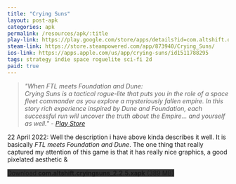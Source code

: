 ```yaml
---
title: "Crying Suns"
layout: post-apk
categories: apk
permalink: /resources/apk/:title
play-link: https://play.google.com/store/apps/details?id=com.altshift.orenda.cryingsuns
steam-link: https://store.steampowered.com/app/873940/Crying_Suns/
ios-link: https://apps.apple.com/us/app/crying-suns/id1511788295
tags: strategy indie space roguelite sci-fi 2d
paid: true
---
```


> _"When FTL meets Foundation and Dune:<br>Crying Suns is a tactical rogue-lite that puts you in the role of a space fleet commander as you explore a mysteriously fallen empire. In this story rich experience inspired by Dune and Foundation, each successful run will uncover the truth about the Empire... and yourself as well." - <a href="https://play.google.com/store/apps/details?id=com.altshift.orenda.cryingsuns" target="_blank">Play Store</a>_

<span class="timestamp">22 April 2022:</span> Well the description i have above kinda describes it well. It is basically _FTL meets Foundation and Dune_. The one thing that really captured my attention of this game is that it has really nice graphics, a good pixelated aesthetic & 

<div class="text-center">
    <a class="btn btn-dark btn-block w-100" onclick='apk("com.altshift.cryingsuns_2.2.5.xapk")' style="text-decoration: none; background-color: #333;"> Download <b>com.altshift.cryingsuns_2.2.5.xapk</b> (389 MB)</a>
</div>
